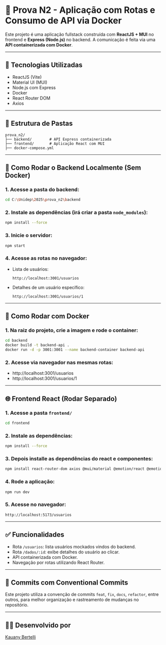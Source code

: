 # 🧪 Prova N2 - Aplicação com Rotas e Consumo de API via Docker

Este projeto é uma aplicação fullstack construída com **ReactJS + MUI** no frontend e **Express (Node.js)** no backend. A comunicação é feita via uma **API containerizada com Docker**.

---

## 🚀 Tecnologias Utilizadas

- ReactJS (Vite)
- Material UI (MUI)
- Node.js com Express
- Docker
- React Router DOM
- Axios

---

## 📁 Estrutura de Pastas

```
prova_n2/
├── backend/        # API Express containerizada
├── frontend/       # Aplicação React com MUI
├── docker-compose.yml
```

---

## 🔧 Como Rodar o Backend Localmente (Sem Docker)

### 1. Acesse a pasta do backend:

```bash
cd C:\Unidep\2025\prova_n2\backend
```

### 2. Instale as dependências (irá criar a pasta `node_modules`):

```bash
npm install --force
```

### 3. Inicie o servidor:

```bash
npm start
```

### 4. Acesse as rotas no navegador:

- Lista de usuários:
  ```
  http://localhost:3001/usuarios
  ```

- Detalhes de um usuário específico:
  ```
  http://localhost:3001/usuarios/1
  ```

---

## 🐳 Como Rodar com Docker

### 1. Na raiz do projeto, crie a imagem e rode o container:

```bash
cd backend
docker build -t backend-api .
docker run -d -p 3001:3001 --name backend-container backend-api
```

### 2. Acesse via navegador nas mesmas rotas:

- http://localhost:3001/usuarios  
- http://localhost:3001/usuarios/1

---

## 🌐 Frontend React (Rodar Separado)

### 1. Acesse a pasta `frontend/`

```bash
cd frontend
```

### 2. Instale as dependências:

```bash
npm install --force
```

### 3. Depois installe as dependências do react e componentes: 
```bash
npm install react-router-dom axios @mui/material @emotion/react @emotion/styled
```

### 4. Rode a aplicação:
```bash
npm run dev
```

### 5. Acesse no navegador:

```
http://localhost:5173/usuarios
```

---

## ✅ Funcionalidades

- Rota `/usuarios`: lista usuários mockados vindos do backend.
- Rota `/dados/:id`: exibe detalhes do usuário ao clicar.
- API containerizada com Docker.
- Navegação por rotas utilizando React Router.

---

## 📝 Commits com Conventional Commits

Este projeto utiliza a convenção de commits `feat`, `fix`, `docs`, `refactor`, entre outros, para melhor organização e rastreamento de mudanças no repositório.

---

## 👩‍💻 Desenvolvido por

[Kauany Bertelli](https://github.com/kauanybertelli)
